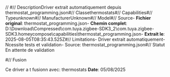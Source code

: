 //  #// DescriptionDriver extrait automatiquement depuis thermostat_programming.json#// Classethermostats#// Capabilities#// Typeunknown#// ManufacturerUnknown#// Model#// Source- **Fichier original**: thermostat_programming.json- **Chemin complet**: D:\Download\Compressed\com.tuya.zigbee-SDK3_2\com.tuya.zigbee-SDK3\.homeycompose\capabilities\thermostat_programming.json- **Extrait le**: 2025-08-05T08:35:43.525Z#// Limitations- Driver extrait automatiquement- Ncessite tests et validation- Source: thermostat_programming.json#// Statut En attente de validation

#// Fusion

Ce driver a t fusionn avec: thermostats
**Date**: 05/08/2025
